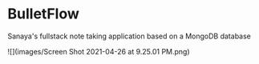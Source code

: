 # BulletFlow

Sanaya's fullstack note taking application based on a MongoDB database

![](images/Screen Shot 2021-04-26 at 9.25.01 PM.png)
